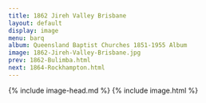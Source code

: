 ```yaml
---
title: 1862 Jireh Valley Brisbane
layout: default
display: image
menu: barq
album: Queensland Baptist Churches 1851-1955 Album
image: 1862-Jireh-Valley-Brisbane.jpg
prev: 1862-Bulimba.html
next: 1864-Rockhampton.html
---
```

{% include image-head.md %}
{% include image.html %}